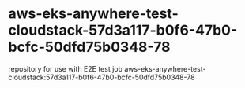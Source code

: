 # aws-eks-anywhere-test-cloudstack-57d3a117-b0f6-47b0-bcfc-50dfd75b0348-78
repository for use with E2E test job aws-eks-anywhere-test-cloudstack:57d3a117-b0f6-47b0-bcfc-50dfd75b0348-78
